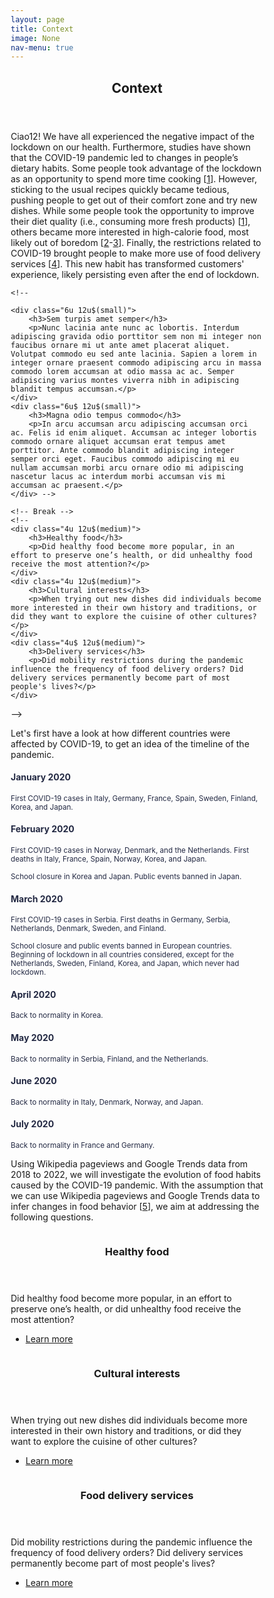 ```yaml
---
layout: page
title: Context
image: None
nav-menu: true
---
```


<!-- Main -->
<div id="main" class="alt">

<!-- One -->
<section id="one">
	<div class="inner">
		<header class="major">
			<h1>Context</h1>
		</header>

<!-- Content -->
<!--<h2 id="content">Elements</h2>-->
		
<p>Ciao12! We have all experienced the negative impact of the lockdown on our health. Furthermore, studies have shown that the COVID-19 pandemic led to changes in people’s dietary habits. Some people took advantage of the lockdown as an opportunity to spend more time cooking [<a href="https://www.sciencedirect.com/science/article/pii/S0195666321006504">1</a>]. However, sticking to the usual recipes quickly became tedious, pushing people to get out of their comfort zone and try new dishes. While some people took the opportunity to improve their diet quality (i.e., consuming more fresh products) [<a href="https://www.sciencedirect.com/science/article/pii/S0195666321006504">1</a>], others became more interested in high-calorie food, most likely out of boredom [<a href="https://www.nature.com/articles/s41467-022-28498-z">2</a>-<a href="https://link.springer.com/article/10.1007/s13679-021-00466-6">3</a>]. Finally, the restrictions related to COVID-19 brought people to make more use of food delivery services [<a href="https://towardsdatascience.com/the-impact-of-covid-19-on-food-delivery-services-in-the-u-s-47eae04655c8">4</a>]. This new habit has transformed customers' experience, likely persisting even after the end of lockdown.</p>
		
<!--<div class="row">-->
	<!--
	
	<div class="6u 12u$(small)">
		<h3>Sem turpis amet semper</h3>
		<p>Nunc lacinia ante nunc ac lobortis. Interdum adipiscing gravida odio porttitor sem non mi integer non faucibus ornare mi ut ante amet placerat aliquet. Volutpat commodo eu sed ante lacinia. Sapien a lorem in integer ornare praesent commodo adipiscing arcu in massa commodo lorem accumsan at odio massa ac ac. Semper adipiscing varius montes viverra nibh in adipiscing blandit tempus accumsan.</p>
	</div>
	<div class="6u$ 12u$(small)">
		<h3>Magna odio tempus commodo</h3>
		<p>In arcu accumsan arcu adipiscing accumsan orci ac. Felis id enim aliquet. Accumsan ac integer lobortis commodo ornare aliquet accumsan erat tempus amet porttitor. Ante commodo blandit adipiscing integer semper orci eget. Faucibus commodo adipiscing mi eu nullam accumsan morbi arcu ornare odio mi adipiscing nascetur lacus ac interdum morbi accumsan vis mi accumsan ac praesent.</p>
	</div> -->
		
	<!-- Break -->
	<!--
	<div class="4u 12u$(medium)">
		<h3>Healthy food</h3>
		<p>Did healthy food become more popular, in an effort to preserve one’s health, or did unhealthy food receive the most attention?</p>
	</div>
	<div class="4u 12u$(medium)">
		<h3>Cultural interests</h3>
		<p>When trying out new dishes did individuals become more interested in their own history and traditions, or did they want to explore the cuisine of other cultures?</p>
	</div>
	<div class="4u$ 12u$(medium)">
		<h3>Delivery services</h3>
		<p>Did mobility restrictions during the pandemic influence the frequency of food delivery orders? Did delivery services permanently become part of most people's lives?</p>
	</div>
</div>
-->
		
		
<p>Let's first have a look at how different countries were affected by COVID-19, to get an idea of the timeline of the pandemic.</p>
		
<meta name="viewport" content="width=device-width, initial-scale=1.0">
<style>
* {
  box-sizing: border-box;
}

body {
  font-family: Helvetica, sans-serif;
}

/* The actual timeline (the vertical ruler) */
.timeline {
  position: relative;
  max-width: 1200px;
  margin: 0 auto;
}

/* The actual timeline (the vertical ruler) */
.timeline::after {
  content: '';
  position: absolute;
  width: 6px;
  background-color: white;
  top: 0;
  bottom: 0;
  left: 50%;
  margin-left: -3px;
}

/* Container around content */
.container {
  padding: 10px 40px;
  position: relative;
  background-color: inherit;
  width: 50%;
}

/* The circles on the timeline */
.container::after {
  content: '';
  position: absolute; /* position settings for circles on the timeline */
  width: 25px;
  height: 25px;
  right: -13px;
  background-color: #232943;
  border: 4px solid white;
  top: 15px;
  border-radius: 50%;
  z-index: 1;
}

/* Place the container to the left */
.left {
  left: 0; /* changed here from 0 */
}

/* Place the container to the right */
.right {
  left: 50%;
}

/* Add arrows to the left container (pointing right) */
.left::before {
  content: " ";
  height: 0;
  position: absolute;
  top: 22px;
  width: 0;
  z-index: 1;
  right: 30px;
  border: medium solid white;
  border-width: 10px 0 10px 10px;
  border-color: transparent transparent transparent white;
}

/* Add arrows to the right container (pointing left) */
.right::before {
  content: " ";
  height: 0;
  position: absolute;
  top: 22px;
  width: 0;
  z-index: 1;
  left: 30px;
  border: medium solid white;
  border-width: 10px 10px 10px 0;
  border-color: transparent white transparent transparent;
}

/* Fix the circle for containers on the right side */
.right::after {
  left: -12px;
}

/* The actual content */
.content-timeline {
  padding: 20px 20px;
  background-color: white;
  position: relative;
  border-radius: 6px;
}

/* Media queries - Responsive timeline on screens less than 600px wide */
@media screen and (max-width: 600px) {
  /* Place the timelime to the left */
  .timeline::after {
  left: 31px;
  }
  
  /* Full-width containers */
  .container {
  width: 100%;
  padding-left: 70px;
  padding-right: 25px;
  }
  
  /* Make sure that all arrows are pointing leftwards */
  .container::before {
  left: 60px;
  border: medium solid white;
  border-width: 10px 10px 10px 0;
  border-color: transparent white transparent transparent;
  }

  /* Make sure all circles are at the same spot */
  .left::after, .right::after {
  left: 15px;
  }
  
  /* Make all right containers behave like the left ones */
  .right {
  left: 0%;
  }
}
</style>
		
<section id="timeline">
	<section>
		<!--<hr class="major" />-->
<div class="timeline">
  <div class="container left" transition='opacity 1.5s ease'>
    <div class="content-timeline" transition='opacity 1.5s ease'>
      <h4 style="color: #232943">January 2020</h4>
      <small style="color: #232943">First COVID-19 cases in Italy, Germany, France, Spain, Sweden, Finland, Korea, and Japan.</small>
    </div>
  </div>
  <div class="container right" data-aos="fade-up" data-aos-delay="200">
    <div class="content-timeline">
      <h4 style="color: #232943">February 2020</h4>
      <small style="color: #232943">First COVID-19 cases in Norway, Denmark, and the Netherlands. First deaths in Italy, France, Spain, Norway, Korea, and Japan.<br><br>
	School closure in Korea and Japan. Public events banned in Japan.</small>
    </div>
  </div>
  <div class="container left">
    <div class="content-timeline">
      <h4 style="color: #232943">March 2020</h4>
      <small style="color: #232943">First COVID-19 cases in Serbia. First deaths in Germany, Serbia, Netherlands, Denmark, Sweden, and Finland.<br><br>
	    School closure and public events banned in European countries. Beginning of lockdown in all countries considered, except for the Netherlands, Sweden, Finland, Korea, and Japan, which never had lockdown.</small>
    </div>
  </div>
  <div class="container right">
    <div class="content-timeline">
      <h4 style="color: #232943">April 2020</h4>
      <small style="color: #232943">Back to normality in Korea.</small>
    </div>
  </div>
  <div class="container left">
    <div class="content-timeline">
      <h4 style="color: #232943">May 2020</h4>
      <small style="color: #232943">Back to normality in Serbia, Finland, and the Netherlands.</small>
    </div>
  </div>
  <div class="container right">
    <div class="content-timeline">
      <h4 style="color: #232943">June 2020</h4>
      <small style="color: #232943">Back to normality in Italy, Denmark, Norway, and Japan.</small>
    </div>
  </div>
  <div class="container left">
    <div class="content-timeline">
      <h4 style="color: #232943">July 2020</h4>
      <small style="color: #232943">Back to normality in France and Germany.</small>
    </div>
  </div>
</div>
		
<p>                                                                                                                                                                        </p>
<p>Using Wikipedia pageviews and Google Trends data from 2018 to 2022, we will investigate the evolution of food habits caused by the COVID-19 pandemic. With the assumption that we can use Wikipedia pageviews and Google Trends data to infer changes in food behavior [<a href="https://www.mdpi.com/2072-6643/13/11/3683/htm">5</a>], we aim at addressing the following questions.</p>
		
<!--<hr class="major" />-->
		
<section id="research_questions" class="spotlights">
	<section>
		<a href="data_story.html#q1" class="image">
			<img src="{% link assets/images/food_healthy.jpeg %}" alt="" data-position="center center" />
		</a>
		<div class="content">
			<div class="inner">
				<header class="major">
					<h3>Healthy food</h3>
				</header>
				<p>Did healthy food become more popular, in an effort to preserve one’s health, or did unhealthy food receive the most attention?</p>
				<ul class="actions">
					<li><a href="data_story.html#q1" class="button">Learn more</a></li>
				</ul>
			</div>
		</div>
	</section>
	<section>
		<a href="data_story.html#q2" class="image">
			<img src="{% link assets/images/food_cultures.jpeg %}" alt="" data-position="top center" />
		</a>
		<div class="content">
			<div class="inner">
				<header class="major">
					<h3>Cultural interests</h3>
				</header>
				<p>When trying out new dishes did individuals become more interested in their own history and traditions, or did they want to explore the cuisine of other cultures?</p>
				<ul class="actions">
					<li><a href="data_story.html#q2" class="button">Learn more</a></li>
				</ul>
			</div>
		</div>
	</section>
	<section>
		<a href="data_story#q3.html" class="image">
			<img src="{% link assets/images/food_delivery.jpeg %}" alt="" data-position="25% 25%" />
		</a>
		<div class="content">
			<div class="inner">
				<header class="major">
					<h3>Food delivery services</h3>
				</header>
				<p>Did mobility restrictions during the pandemic influence the frequency of food delivery orders? Did delivery services permanently become part of most people's lives?</p>
				<ul class="actions">
					<li><a href="data_story.html#q3" class="button">Learn more</a></li>
				</ul>
			</div>
		</div>
	</section>
<!--</section>-->

